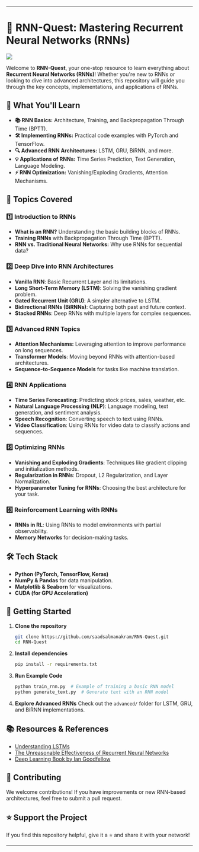
---

# 🚀 RNN-Quest: Mastering Recurrent Neural Networks (RNNs)

![](https://cdn.pixabay.com/photo/2024/01/29/22/47/ai-generated-8540914_1280.jpg)

Welcome to **RNN-Quest**, your one-stop resource to learn everything about **Recurrent Neural Networks (RNNs)**! Whether you're new to RNNs or looking to dive into advanced architectures, this repository will guide you through the key concepts, implementations, and applications of RNNs.

## 🚀 What You'll Learn

- **📚 RNN Basics:** Architecture, Training, and Backpropagation Through Time (BPTT).
- **🛠️ Implementing RNNs:** Practical code examples with PyTorch and TensorFlow.
- **🔍 Advanced RNN Architectures:** LSTM, GRU, BiRNN, and more.
- **💡 Applications of RNNs:** Time Series Prediction, Text Generation, Language Modeling.
- **⚡ RNN Optimization:** Vanishing/Exploding Gradients, Attention Mechanisms.

## 📌 Topics Covered

### 1️⃣ Introduction to RNNs
- **What is an RNN?** Understanding the basic building blocks of RNNs.
- **Training RNNs** with Backpropagation Through Time (BPTT).
- **RNN vs. Traditional Neural Networks:** Why use RNNs for sequential data?

### 2️⃣ Deep Dive into RNN Architectures
- **Vanilla RNN**: Basic Recurrent Layer and its limitations.
- **Long Short-Term Memory (LSTM)**: Solving the vanishing gradient problem.
- **Gated Recurrent Unit (GRU)**: A simpler alternative to LSTM.
- **Bidirectional RNNs (BiRNNs)**: Capturing both past and future context.
- **Stacked RNNs**: Deep RNNs with multiple layers for complex sequences.

### 3️⃣ Advanced RNN Topics
- **Attention Mechanisms:** Leveraging attention to improve performance on long sequences.
- **Transformer Models**: Moving beyond RNNs with attention-based architectures.
- **Sequence-to-Sequence Models** for tasks like machine translation.

### 4️⃣ RNN Applications
- **Time Series Forecasting:** Predicting stock prices, sales, weather, etc.
- **Natural Language Processing (NLP)**: Language modeling, text generation, and sentiment analysis.
- **Speech Recognition**: Converting speech to text using RNNs.
- **Video Classification**: Using RNNs for video data to classify actions and sequences.

### 5️⃣ Optimizing RNNs
- **Vanishing and Exploding Gradients**: Techniques like gradient clipping and initialization methods.
- **Regularization in RNNs**: Dropout, L2 Regularization, and Layer Normalization.
- **Hyperparameter Tuning for RNNs**: Choosing the best architecture for your task.

### 6️⃣ Reinforcement Learning with RNNs
- **RNNs in RL**: Using RNNs to model environments with partial observability.
- **Memory Networks** for decision-making tasks.

## 🛠️ Tech Stack
- **Python (PyTorch, TensorFlow, Keras)**
- **NumPy & Pandas** for data manipulation.
- **Matplotlib & Seaborn** for visualizations.
- **CUDA (for GPU Acceleration)**

## 📌 Getting Started

1. **Clone the repository**
   ```bash
   git clone https://github.com/saadsalmanakram/RNN-Quest.git
   cd RNN-Quest
   ```

2. **Install dependencies**
   ```bash
   pip install -r requirements.txt
   ```

3. **Run Example Code**
   ```bash
   python train_rnn.py  # Example of training a basic RNN model
   python generate_text.py  # Generate text with an RNN model
   ```

4. **Explore Advanced RNNs**
   Check out the `advanced/` folder for LSTM, GRU, and BiRNN implementations.

## 📚 Resources & References
- [Understanding LSTMs](https://colah.github.io/posts/2015-08-Understanding-LSTMs/)
- [The Unreasonable Effectiveness of Recurrent Neural Networks](http://karpathy.github.io/2015/05/21/rnn-effectiveness/)
- [Deep Learning Book by Ian Goodfellow](https://www.deeplearningbook.org/)

## 🤝 Contributing
We welcome contributions! If you have improvements or new RNN-based architectures, feel free to submit a pull request.

## ⭐ Support the Project
If you find this repository helpful, give it a ⭐ and share it with your network!

---
